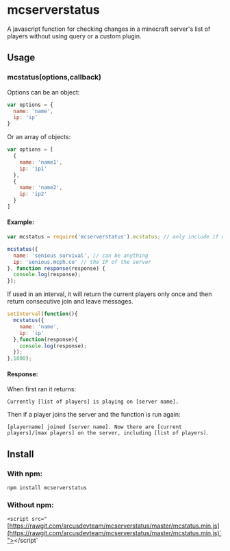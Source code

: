 # mcserverstatus

A javascript function for checking changes in a minecraft server's list of players without using query or a custom plugin.

## Usage

### mcstatus(options,callback)

Options can be an object:
```js
var options = {
  name: 'name',
  ip: 'ip'
}
```
Or an array of objects:
```js
var options = [
  {
    name: 'name1',
    ip: 'ip1'
  },
  {
    name: 'name2',
    ip: 'ip2'
  }
]
```

#### Example:

```js
var mcstatus = require('mcserverstatus').mcstatus; // only include if using npm

mcstatus({
  name: 'senious survival', // can be anything
  ip: 'senious.mcph.co' // the IP of the server
}, function response(response) {
  console.log(response);
});
```

If used in an interval, it will return the current players only once and then return consecutive join and leave messages.
```js
setInterval(function(){
  mcstatus({
    name: 'name',
    ip: 'ip'
  },function(response){
    console.log(response);
  });
},1000);
```
#### Response:
When first ran it returns:

`Currently [list of players] is playing on [server name].`

Then if a player joins the server and the function is run again:

`[playername] joined [server name]. Now there are [current players]/[max players] on the server, including [list of players].`

## Install

### With npm:

`npm install mcserverstatus`

### Without npm:

`<script src="`[https://rawgit.com/arcusdevteam/mcserverstatus/master/mcstatus.min.js](https://rawgit.com/arcusdevteam/mcserverstatus/master/mcstatus.min.js)`"></script`
